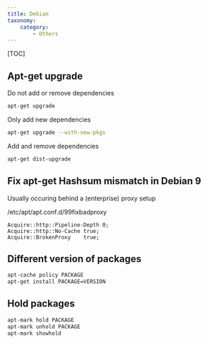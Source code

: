 ```yaml
---
title: Debian
taxonomy:
    category:
        - Others
---
```


[TOC]

## Apt-get upgrade
Do not add or remove dependencies
```bash
apt-get upgrade 
```
Only add new dependencies
```bash
apt-get upgrade --with-new-pkgs
```
Add and remove dependencies
```bash
apt-get dist-upgrade
```

## Fix apt-get Hashsum mismatch in Debian 9
Usually occuring behind a (enterprise) proxy setup

/etc/apt/apt.conf.d/99fixbadproxy
```
Acquire::http::Pipeline-Depth 0;
Acquire::http::No-Cache true;
Acquire::BrokenProxy    true;
```

## Different version of packages

```bash
apt-cache policy PACKAGE
apt-get install PACKAGE=VERSION
```

## Hold packages

```bash
apt-mark hold PACKAGE
apt-mark unhold PACKAGE
apt-mark showhold
```